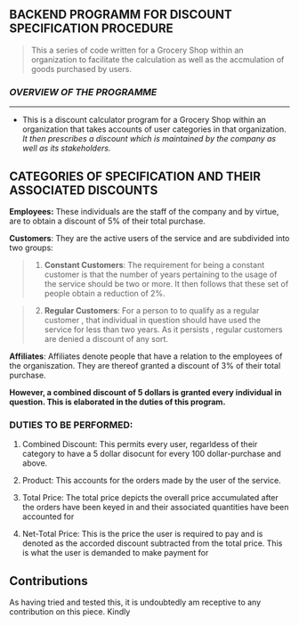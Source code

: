 ## BACKEND PROGRAMM FOR DISCOUNT SPECIFICATION PROCEDURE

>This a series of code written for a Grocery Shop within an organization to facilitate the calculation as well as the accmulation of goods purchased by users.

### _OVERVIEW OF THE PROGRAMME_
<HR>

- This is a discount calculator program for a Grocery Shop within an organization that takes accounts of user categories in that organization.
_It then prescribes a discount which is maintained by the company as well as its stakeholders._

 ## CATEGORIES OF SPECIFICATION AND THEIR ASSOCIATED DISCOUNTS
  
  __Employees:__ 
  These individuals are the staff of the company and by virtue, are to obtain a discount of 5% of their total purchase.

  __Customers__:
 They are the active users of the service and are subdivided into two groups:

 >1. __Constant Customers__:
  The requirement for being a constant customer is that the number of years pertaining to the usage of the service should be two or more. It then follows that these set of people obtain a reduction of 2%.

 >2. __Regular Customers__:
  For a person to to qualify as a regular customer , that individual in question should have used the service for less than two years. As it persists , regular customers are denied a discount of any sort.

 __Affiliates__:
 Affiliates denote people that have a relation to the employees of the organiszation. They are thereof granted a discount of 3% of their total purchase. 

 __However, a combined discount of 5 dollars is granted every individual in question. This is elaborated in the duties of this program.__

 ### DUTIES TO BE PERFORMED:
  1. Combined Discount: This permits every user, regarldess of their category to have a 5 dollar disocunt for every 100 dollar-purchase and above.

  2. Product: This accounts for the orders made by the user of the service.

  3. Total Price: The total price depicts the overall price accumulated after the orders have been keyed in and their associated quantities have been accounted for 

  4. Net-Total Price: This is the price the user is required to pay and is denoted as the accorded discount subtracted from the total price. This is what the user is demanded to make payment for

 ## Contributions
 As having tried and tested this, it is undoubtedly am receptive to any contribution on this piece.
 Kindly 


 


